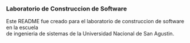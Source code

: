 ### Laboratorio de Construccion de Software
Este README fue creado para el laboratorio de construccion de software en la escuela  
de ingenieria de sistemas de la Universidad Nacional de San Agustin.
